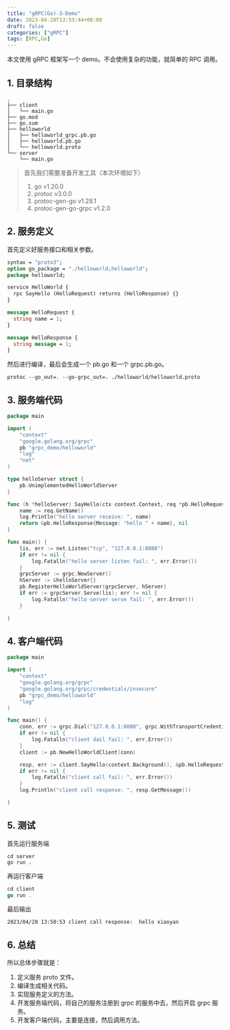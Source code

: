 ```yaml
---
title: "gRPC(Go)-3-Demo"
date: 2023-04-28T13:53:44+08:00
draft: false
categories: ["gRPC"]
tags: [RPC,Go]
---
```


本文使用 gRPC 框架写一个 demo。不会使用复杂的功能，就简单的 RPC 调用。
<!--more-->

## 1. 目录结构

```shell
.
├── client
│   └── main.go
├── go.mod
├── go.sum
├── helloworld
│   ├── helloworld_grpc.pb.go
│   ├── helloworld.pb.go
│   └── helloworld.proto
└── server
    └── main.go

```

> 首先我们需要准备开发工具（本次环境如下）
> 1. go v1.20.0
> 2. protoc v3.0.0
> 3. protoc-gen-go v1.28.1
> 4. protoc-gen-go-grpc v1.2.0

## 2. 服务定义

首先定义好服务接口和相关参数。

```protobuf
syntax = "proto3";
option go_package = "./helloworld;helloworld";
package helloworld;

service HelloWorld {
  rpc SayHello (HelloRequest) returns (HelloResponse) {}
}

message HelloRequest {
  string name = 1;
}

message HelloResponse {
  string message = 1;
}
```

然后进行编译，最后会生成一个 pb.go 和一个 grpc.pb.go。

```shell
protoc --go_out=. --go-grpc_out=. ./helloworld/helloworld.proto
```

## 3. 服务端代码

```go
package main

import (
	"context"
	"google.golang.org/grpc"
	pb "grpc_demo/helloworld"
	"log"
	"net"
)

type helloServer struct {
	pb.UnimplementedHelloWorldServer
}

func (h *helloServer) SayHello(ctx context.Context, req *pb.HelloRequest) (*pb.HelloResponse, error) {
	name := req.GetName()
	log.Println("hello server receive: ", name)
	return &pb.HelloResponse{Message: "hello " + name}, nil
}

func main() {
	lis, err := net.Listen("tcp", "127.0.0.1:8080")
	if err != nil {
		log.Fatalln("hello server listen fail: ", err.Error())
	}
	grpcServer := grpc.NewServer()
	hServer := &helloServer{}
	pb.RegisterHelloWorldServer(grpcServer, hServer)
	if err := grpcServer.Serve(lis); err != nil {
		log.Fatalln("hello server serve fail: ", err.Error())
	}

}

```

## 4. 客户端代码

```go
package main

import (
	"context"
	"google.golang.org/grpc"
	"google.golang.org/grpc/credentials/insecure"
	pb "grpc_demo/helloworld"
	"log"
)

func main() {
	conn, err := grpc.Dial("127.0.0.1:8080", grpc.WithTransportCredentials(insecure.NewCredentials()))
	if err != nil {
		log.Fatalln("client dail fail: ", err.Error())
	}
	client := pb.NewHelloWorldClient(conn)

	resp, err := client.SayHello(context.Background(), &pb.HelloRequest{Name: "xiaoyan"})
	if err != nil {
		log.Fatalln("client call fail: ", err.Error())
	}
	log.Println("client call response: ", resp.GetMessage())

}

```

## 5. 测试

首先运行服务端

```shell
cd server
go run .
```

再运行客户端

```go
cd client
go run .
```

最后输出

```shell
2023/04/28 13:50:53 client call response:  hello xiaoyan
```

## 6. 总结

所以总体步骤就是：

1. 定义服务 proto 文件。
2. 编译生成相关代码。
3. 实现服务定义的方法。
4. 开发服务端代码，将自己的服务注册到 grpc 的服务中去，然后开启 grpc 服务。
5. 开发客户端代码，主要是连接，然后调用方法。